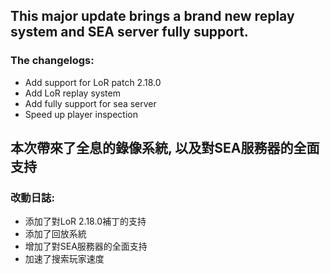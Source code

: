 ## This major update brings a brand new replay system and SEA server fully support.
### The changelogs:
- Add support for LoR patch 2.18.0
- Add LoR replay system
- Add fully support for sea server
- Speed up player inspection


## 本次帶來了全息的錄像系統, 以及對SEA服務器的全面支持
### 改動日誌:
- 添加了對LoR 2.18.0補丁的支持
- 添加了回放系統
- 增加了對SEA服務器的全面支持
- 加速了搜索玩家速度